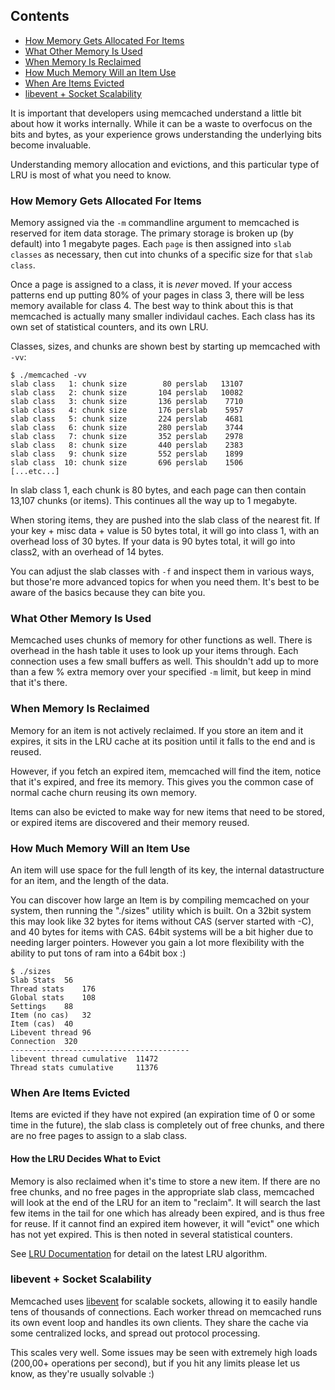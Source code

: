 ## Contents

- [How Memory Gets Allocated For Items](#how-memory-gets-allocated-for-items)
- [What Other Memory Is Used](#what-other-memory-is-used)
- [When Memory Is Reclaimed](#when-memory-is-reclaimed)
- [How Much Memory Will an Item Use](#how-much-memory-will-an-item-use)
- [When Are Items Evicted](#when-are-items-evicted)
- [libevent + Socket Scalability](#libevent-socket-scalability)

<!-- end toc -->

It is important that developers using memcached understand a little bit about how it works internally. While it can be a waste to overfocus on the bits and bytes, as your experience grows understanding the underlying bits become invaluable.

Understanding memory allocation and evictions, and this particular type of LRU is most of what you need to know.

### How Memory Gets Allocated For Items

Memory assigned via the `-m` commandline argument to memcached is reserved for item data storage. The primary storage is broken up (by default) into 1 megabyte pages. Each `page` is then assigned into `slab classes` as necessary, then cut into chunks of a specific size for that `slab class`.

Once a page is assigned to a class, it is *never* moved. If your access patterns end up putting 80% of your pages in class 3, there will be less memory available for class 4. The best way to think about this is that memcached is actually many smaller individaul caches. Each class has its own set of statistical counters, and its own LRU.

Classes, sizes, and chunks are shown best by starting up memcached with `-vv`:

```
$ ./memcached -vv
slab class   1: chunk size        80 perslab   13107
slab class   2: chunk size       104 perslab   10082
slab class   3: chunk size       136 perslab    7710
slab class   4: chunk size       176 perslab    5957
slab class   5: chunk size       224 perslab    4681
slab class   6: chunk size       280 perslab    3744
slab class   7: chunk size       352 perslab    2978
slab class   8: chunk size       440 perslab    2383
slab class   9: chunk size       552 perslab    1899
slab class  10: chunk size       696 perslab    1506
[...etc...]
```

In slab class 1, each chunk is 80 bytes, and each page can then contain 13,107 chunks (or items). This continues all the way up to 1 megabyte.

When storing items, they are pushed into the slab class of the nearest fit. If your key + misc data + value is 50 bytes total, it will go into class 1, with an overhead loss of 30 bytes. If your data is 90 bytes total, it will go into class2, with an overhead of 14 bytes.

You can adjust the slab classes with `-f` and inspect them in various ways, but those're more advanced topics for when you need them. It's best to be aware of the basics because they can bite you.

### What Other Memory Is Used

Memcached uses chunks of memory for other functions as well. There is overhead in the hash table it uses to look up your items through. Each connection uses a few small buffers as well. This shouldn't add up to more than a few % extra memory over your specified `-m` limit, but keep in mind that it's there.

### When Memory Is Reclaimed

Memory for an item is not actively reclaimed. If you store an item and it expires, it sits in the LRU cache at its position until it falls to the end and is reused.

However, if you fetch an expired item, memcached will find the item, notice that it's expired, and free its memory. This gives you the common case of normal cache churn reusing its own memory.

Items can also be evicted to make way for new items that need to be stored, or expired items are discovered and their memory reused.

### How Much Memory Will an Item Use

An item will use space for the full length of its key, the internal datastructure for an item, and the length of the data.

You can discover how large an Item is by compiling memcached on your system, then running the "./sizes" utility which is built. On a 32bit system this may look like 32 bytes for items without CAS (server started with -C), and 40 bytes for items with CAS. 64bit systems will be a bit higher due to needing larger pointers. However you gain a lot more flexibility with the ability to put tons of ram into a 64bit box :)

```
$ ./sizes 
Slab Stats	56
Thread stats	176
Global stats	108
Settings	88
Item (no cas)	32
Item (cas)	40
Libevent thread	96
Connection	320
----------------------------------------
libevent thread cumulative	11472
Thread stats cumulative		11376
```

### When Are Items Evicted

Items are evicted if they have not expired (an expiration time of 0 or some time in the future), the slab class is completely out of free chunks, and there are no free pages to assign to a slab class.

#### How the LRU Decides What to Evict

Memory is also reclaimed when it's time to store a new item. If there are no free chunks, and no free pages in the appropriate slab class, memcached will look at the end of the LRU for an item to "reclaim". It will search the last few items in the tail for one which has already been expired, and is thus free for reuse. If it cannot find an expired item however, it will "evict" one which has not yet expired. This is then noted in several statistical counters.

See [LRU Documentation](https://github.com/memcached/memcached/blob/master/doc/new_lru.txt) for detail on the latest LRU algorithm.

### libevent + Socket Scalability

Memcached uses [libevent](http://www.monkey.org/~provos/libevent/) for scalable sockets, allowing it to easily handle tens of thousands of connections. Each worker thread on memcached runs its own event loop and handles its own clients. They share the cache via some centralized locks, and spread out protocol processing.

This scales very well. Some issues may be seen with extremely high loads (200,00+ operations per second), but if you hit any limits please let us know, as they're usually solvable :)

